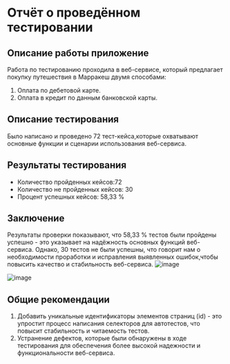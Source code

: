 # Отчёт о проведённом тестировании
## Описание работы приложение 
Работа по тестированию проходила в веб-сервисе, который предлагает покупку путешествия в Марракеш двумя способами:

1. Оплата по дебетовой карте.
2. Оплата в кредит по данным банковской карты.
## Описание тестирования
Было написано и проведено 72 тест-кейса,которые охватывают основные функции и сценарии использования веб-сервиса.

## Результаты тестирования
* Количество пройденных кейсов:72
* Количество не пройденных кейсов: 30
* Процент успешных кейсов: 58,33 %
## Заключение
Результаты проверки показывают, что 58,33 % тестов были пройдены успешно - это указывает на надёжность основных функций веб-сервиса. Однако, 30 тестов не были успешны, что говорит нам о необходимости проработки и исправления выявленных ошибок,чтобы повысить качество и стабильность веб-сервиса.
![image](https://github.com/user-attachments/assets/4973fea0-e620-40fd-be15-6c609a966cdc)

![image](https://github.com/user-attachments/assets/5df1c506-2b96-4f48-945f-ab0e2410dc90)

## Общие рекомендации
1. Добавить уникальные идентификаторы элементов страниц (id) - это упростит процесс написания селекторов для автотестов, что повысит стабильность и читаемость тестов.
2. Устранение дефектов, которые были обнаружены в ходе тестирования для обеспечения более высокой надежности и функциональности веб-сервиса.

